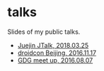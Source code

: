 # talks

Slides of my public talks.

+ [Juejin JTalk, 2018.03.25](JuejinJTalk_20180325/)
+ [droidcon Beijing, 2016.11.17](Droidcon_Beijing_20161117/)
+ [GDG meet up, 2016.08.07](GDGMeetUp_20160807/)
